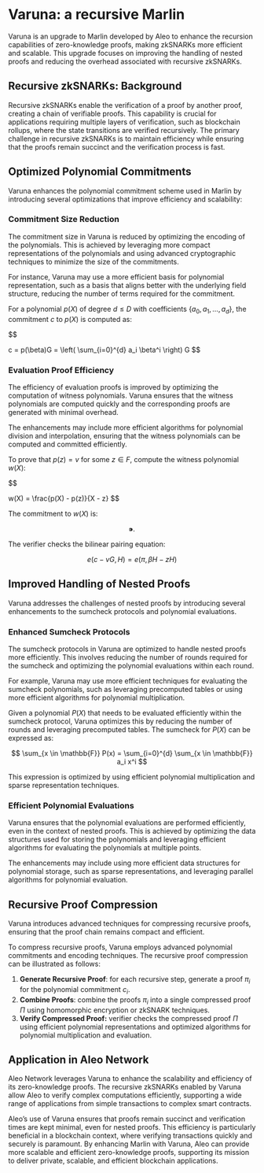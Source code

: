 # Varuna: a recursive Marlin

Varuna is an upgrade to Marlin developed by Aleo to enhance the recursion capabilities of zero-knowledge proofs, making zkSNARKs more efficient and scalable. This upgrade focuses on improving the handling of nested proofs and reducing the overhead associated with recursive zkSNARKs.

## **Recursive zkSNARKs: Background**

Recursive zkSNARKs enable the verification of a proof by another proof, creating a chain of verifiable proofs. This capability is crucial for applications requiring multiple layers of verification, such as blockchain rollups, where the state transitions are verified recursively. The primary challenge in recursive zkSNARKs is to maintain efficiency while ensuring that the proofs remain succinct and the verification process is fast.

## Optimized Polynomial Commitments

Varuna enhances the polynomial commitment scheme used in Marlin by introducing several optimizations that improve efficiency and scalability:

### **Commitment Size Reduction**

The commitment size in Varuna is reduced by optimizing the encoding of the polynomials. This is achieved by leveraging more compact representations of the polynomials and using advanced cryptographic techniques to minimize the size of the commitments.

For instance, Varuna may use a more efficient basis for polynomial representation, such as a basis that aligns better with the underlying field structure, reducing the number of terms required for the commitment.

For a polynomial $p(X)$ of degree $d \leq D$ with coefficients $\{a_0, a_1, \ldots, a_d\}$, the commitment $c$ to $p(X)$ is computed as:

$$

c = p(\beta)G = \left( \sum_{i=0}^{d} a_i \beta^i \right) G
$$

### **Evaluation Proof Efficiency**

The efficiency of evaluation proofs is improved by optimizing the computation of witness polynomials. Varuna ensures that the witness polynomials are computed quickly and the corresponding proofs are generated with minimal overhead.

The enhancements may include more efficient algorithms for polynomial division and interpolation, ensuring that the witness polynomials can be computed and committed efficiently.

To prove that $p(z) = v$ for some $z \in F$, compute the witness polynomial $w(X)$:

$$

w(X) = \frac{p(X) - p(z)}{X - z}
$$

The commitment to $w(X)$ is:

$$
⁍.
$$

The verifier checks the bilinear pairing equation:

$$
e(c - vG, H) = e(\pi, \beta H - zH)
$$

## **Improved Handling of Nested Proofs**

Varuna addresses the challenges of nested proofs by introducing several enhancements to the sumcheck protocols and polynomial evaluations.

### **Enhanced Sumcheck Protocols**

The sumcheck protocols in Varuna are optimized to handle nested proofs more efficiently. This involves reducing the number of rounds required for the sumcheck and optimizing the polynomial evaluations within each round.

For example, Varuna may use more efficient techniques for evaluating the sumcheck polynomials, such as leveraging precomputed tables or using more efficient algorithms for polynomial multiplication.

Given a polynomial $P(X)$ that needs to be evaluated efficiently within the sumcheck protocol, Varuna optimizes this by reducing the number of rounds and leveraging precomputed tables. The sumcheck for $P(X)$ can be expressed as:

$$
\sum_{x \in \mathbb{F}} P(x) = \sum_{i=0}^{d} \sum_{x \in \mathbb{F}} a_i x^i
$$

This expression is optimized by using efficient polynomial multiplication and sparse representation techniques.

### **Efficient Polynomial Evaluations**

Varuna ensures that the polynomial evaluations are performed efficiently, even in the context of nested proofs. This is achieved by optimizing the data structures used for storing the polynomials and leveraging efficient algorithms for evaluating the polynomials at multiple points.

The enhancements may include using more efficient data structures for polynomial storage, such as sparse representations, and leveraging parallel algorithms for polynomial evaluation.

## **Recursive Proof Compression**

Varuna introduces advanced techniques for compressing recursive proofs, ensuring that the proof chain remains compact and efficient.

To compress recursive proofs, Varuna employs advanced polynomial commitments and encoding techniques. The recursive proof compression can be illustrated as follows:

1. **Generate Recursive Proof**: for each recursive step, generate a proof $\pi_i$ for the polynomial commitment $c_i$.
2. **Combine Proofs**: combine the proofs $\pi_i$ into a single compressed proof $\Pi$ using homomorphic encryption or zkSNARK techniques.
3. **Verify Compressed Proof:** verifier checks the compressed proof $\Pi$ using efficient polynomial representations and optimized algorithms for polynomial multiplication and evaluation.

## **Application in Aleo Network**

Aleo Network leverages Varuna to enhance the scalability and efficiency of its zero-knowledge proofs. The recursive zkSNARKs enabled by Varuna allow Aleo to verify complex computations efficiently, supporting a wide range of applications from simple transactions to complex smart contracts.

Aleo’s use of Varuna ensures that proofs remain succinct and verification times are kept minimal, even for nested proofs. This efficiency is particularly beneficial in a blockchain context, where verifying transactions quickly and securely is paramount. By enhancing Marlin with Varuna, Aleo can provide more scalable and efficient zero-knowledge proofs, supporting its mission to deliver private, scalable, and efficient blockchain applications.
